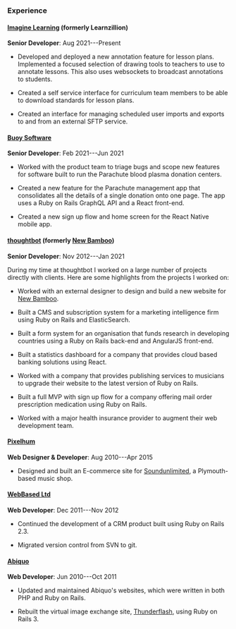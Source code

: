 ### Experience

#### [Imagine Learning](https://www.imaginelearning.com) (formerly Learnzillion)

**Senior Developer**: Aug 2021---Present

- Developed and deployed a new annotation feature for lesson plans. Implemented
  a focused selection of drawing tools to teachers to use to annotate lessons.
  This also uses websockets to broadcast annotations to students.

- Created a self service interface for curriculum team members to be able to
  download standards for lesson plans.

- Created an interface for managing scheduled user imports and exports to and
  from an external SFTP service.

#### [Buoy Software](https://www.buoysoftware.com)

**Senior Developer**: Feb 2021---Jun 2021

- Worked with the product team to triage bugs and scope new features for
  software built to run the Parachute blood plasma donation centers.

- Created a new feature for the Parachute management app that consolidates all
  the details of a single donation onto one page. The app uses a Ruby on Rails
  GraphQL API and a React front-end.

- Created a new sign up flow and home screen for the React Native mobile app.

#### [thoughtbot](https://thoughtbot.com) (formerly [New Bamboo](http://legacy.new-bamboo.co.uk))

**Senior Developer**: Nov 2012---Jan 2021

During my time at thoughtbot I worked on a large number of projects directly
with clients. Here are some highlights from the projects I worked on:

- Worked with an external designer to design and build a new website for [New
  Bamboo](http://legacy.new-bamboo.co.uk).

- Built a CMS and subscription system for a marketing intelligence firm using
  Ruby on Rails and ElasticSearch.

- Built a form system for an organisation that funds research in developing
  countries using a Ruby on Rails back-end and AngularJS front-end.

- Built a statistics dashboard for a company that provides cloud based banking
  solutions using React.

- Worked with a company that provides publishing services to musicians to
  upgrade their website to the latest version of Ruby on Rails.

- Built a full MVP with sign up flow for a company offering mail order
  prescription medication using Ruby on Rails.

- Worked with a major health insurance provider to augment their web development
  team.

#### [Pixelhum](http://pixelhum.com)

**Web Designer & Developer**: Aug 2010---Apr 2015

- Designed and built an E-commerce site for
  [Soundunlimited](https://web.archive.org/web/20130310015425/http://www.soundunlimited.co.uk/),
  a Plymouth-based music shop.

#### [WebBased Ltd](http://www.webbased.co.uk/webbased)

**Web Developer**: Dec 2011---Nov 2012

- Continued the development of a CRM product built using Ruby on Rails 2.3.

- Migrated version control from SVN to git.

#### [Abiquo](http://web.archive.org/web/20111005142120/http://www.abiquo.com/)

**Web Developer**: Jun 2010---Oct 2011

- Updated and maintained Abiquo's websites, which were written in both PHP and
  Ruby on Rails.

- Rebuilt the virtual image exchange site,
  [Thunderflash](http://web.archive.org/web/20110829022630/http://thunderflash.com/),
  using Ruby on Rails 3.
